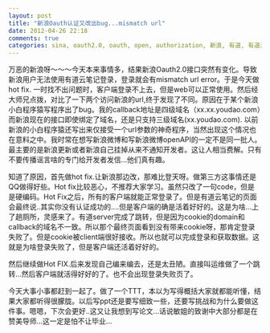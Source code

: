 ```yaml
---
layout: post
title: "新浪Oauth认证又改出bug...mismatch url"
date: 2012-04-26 22:18
comments: true
categories: sina, oauth2.0, oauth, open, authorization, 新浪, 有道, 有道云笔记
---
```

万恶的新浪呀～～～今天本来事情多，结果新浪Oauth2.0接口突然有变化。导致新浪用户无法使用有道云笔记登录，登录就会有mismatch url error。于是今天做hot fix. 一时找不出问题时，客户端登录不上去，但是web可以正常使用。然后经大师兄点拨，对比了一下两个访问新浪的url,终于发现了不同。原因在于某个新浪小白程序猿写程序出了bug。我的callback地址是四级域名（xx.xx.youdao.com）而新浪现在的接口即使绑定了域名，还是只支持三级域名(xx.youdao.com). 以前新浪的小白程序猿还写出来仅接受一个url参数的神奇程序，当然出现这个情况也在意料之中。我时常在想写新浪微博和写新浪微博openAPI的一定不是同一批人。最主要的是新浪更新或者新浪自己挂掉从来不通知开发者。这让人相当费解。只有不要传播谣言啥的专门给开发者发信...他们真有趣。



知道了原因，首先做hot fix.让新浪那边改，那难比登天呀。做第三方这事情还是QQ做得好些。Hot fix比较恶心，不推荐大家学习。虽然只改了一句code，但是是硬编码。Hot Fix之后，所有的客户端就能正常登录了。但是有道云笔记的页面会最终说..其实你没有认证成功的....但是客户端的确是活着好好的。这是为啥...上了趟厕所，灵感来了。有道server完成了跳转，但是因为cookie的domain和callback的域名不一致。所以那个最终页面看到没有带来cookie呀，那肯定登录失败了。但是cookie被client端很好接收。所以也就可以完成登录和获取数据。这就是为啥登录失败了，但是客户端还活着好好的。


然后继续做Hot FIX.后来发现自己编来编去，还是太丑陋。直接叫运维做了一个跳转...然后客户端就活得好好的了。也不会出现登录失败页了。


今天大事小事都赶到一起了。做了一个TTT，本以为写得概括大家就都能听懂，结果大家都听得很朦胧。以后写ppt还是要写细致一些，还要写挑战和为什么要做这件事。嗯嗯，下次会更好..这又让我想到写论文...话说敏姐的致谢中大部分都是在赞美导师...这一定是怕不让毕业...
